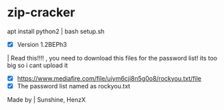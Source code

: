 # zip-cracker
apt install python2
| 
bash setup.sh

- [x] Version 1.2BEPh3

|
Read this!!!!
, you need to download this files for the password list! its too big so i cant upload it

- [x] https://www.mediafire.com/file/uiym6cji8n5g0o8/rockyou.txt/file
- [x] The password list named as rockyou.txt

Made by | Sunshine, HenzX

